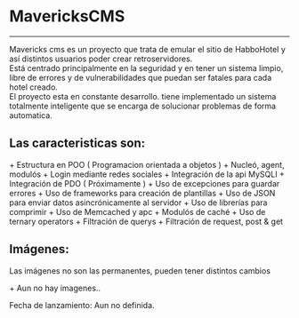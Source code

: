 <h1>MavericksCMS</h1>
<hr>
<p>Mavericks cms es un proyecto que trata de emular el sitio de HabboHotel y así distintos usuarios poder crear retroservidores.</br>
Está centrado principalmente en la seguridad y en tener un sistema limpio, libre de errores y de vulnerabilidades que puedan ser fatales para cada hotel creado.</br>
El proyecto esta en constante desarrollo. tiene implementado un sistema totalmente inteligente que se encarga de solucionar problemas de forma automatica.</p>

<h2>Las caracteristicas son:</h2>
+ Estructura en POO ( Programacion orientada a objetos ) 
+ Nucleó, agent, modulós
+ Login mediante redes sociales
+ Integración de la api MySQLI
+ Integración de PDO ( Próximamente )
+ Uso de excepciones para guardar errores
+ Uso de frameworks para creación de plantillas
+ Uso de JSON para enviar datos asincrónicamente al servidor
+ Uso de librerías para comprimir
+ Uso de Memcached y apc
+ Modulós de caché
+ Uso de ternary operators 
+ Filtración de querys
+ Filtración de request, post & get

<h2>Imágenes:</h2>
<p>Las imágenes no son las permanentes, pueden tener distintos cambios</p>
+ Aun no hay imagenes..
 

Fecha de lanzamiento: Aun no definida.
